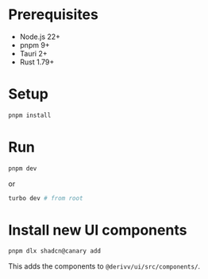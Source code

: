 # Prerequisites

- Node.js 22+
- pnpm 9+
- Tauri 2+
- Rust 1.79+

# Setup

```bash
pnpm install
```

# Run

```bash
pnpm dev
```

or

```bash
turbo dev # from root
```

# Install new UI components

```bash
pnpm dlx shadcn@canary add
```

This adds the components to `@derivv/ui/src/components/`.
